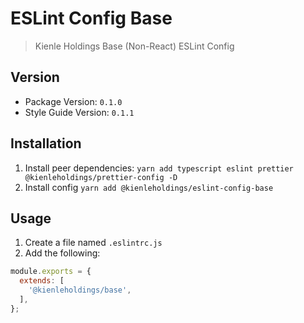 # ESLint Config Base

> Kienle Holdings Base (Non-React) ESLint Config

## Version

- Package Version: `0.1.0`
- Style Guide Version: `0.1.1`

## Installation

1. Install peer dependencies:
   `yarn add typescript eslint prettier @kienleholdings/prettier-config -D`
1. Install config `yarn add @kienleholdings/eslint-config-base`

## Usage

1. Create a file named `.eslintrc.js`
1. Add the following:

```JavaScript
module.exports = {
  extends: [
    '@kienleholdings/base',
  ],
};
```
